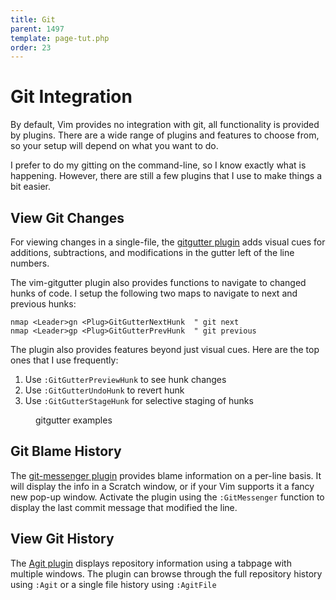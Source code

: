 ```yaml
---
title: Git
parent: 1497
template: page-tut.php
order: 23
---
```


# Git Integration

By default, Vim provides no integration with git, all functionality is provided by plugins. There are a wide range of plugins and features to choose from, so your setup will depend on what you want to do. 

I prefer to do my gitting on the command-line, so I know exactly what is happening. However, there are still a few plugins that I use to make things a bit easier.

## View Git Changes

For viewing changes in a single-file, the [gitgutter plugin](https://github.com/airblade/vim-gitgutter) adds visual cues for additions, subtractions, and modifications in the gutter left of the line numbers.

The vim-gitgutter plugin also provides functions to navigate to changed hunks of code. I setup the following two maps to navigate to next and previous hunks:

```vim
nmap <Leader>gn <Plug>GitGutterNextHunk  " git next
nmap <Leader>gp <Plug>GitGutterPrevHunk  " git previous
```

The plugin also provides features beyond just visual cues. Here are the top ones that I use frequently: 

1. Use `:GitGutterPreviewHunk` to see hunk changes
2. Use `:GitGutterUndoHunk` to revert hunk
3. Use `:GitGutterStageHunk` for selective staging of hunks

<figure><asciinema-player src="/a/casts/vim/git1.cast" font-size="large" cols="58" rows="15"></asciinema-player><figcaption>gitgutter examples</figcaption></figure>

## Git Blame History

The [git-messenger plugin](https://github.com/rhysd/git-messenger.vim) provides blame information on a per-line basis. It will display the info in a Scratch window, or if your Vim supports it a fancy new pop-up window. Activate the plugin using the `:GitMessenger` function to display the last commit message that modified the line.


## View Git History

The [Agit plugin](https://github.com/cohama/agit.vim) displays repository information using a tabpage with multiple windows. The plugin can browse through the full repository history using `:Agit` or a single file history using `:AgitFile`

